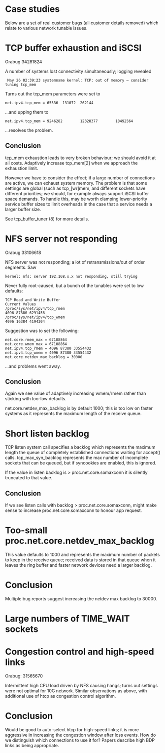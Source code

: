 # Case studies

Below are a set of real customer bugs (all customer details removed) which
relate to various network tunable issues.

# TCP buffer exhaustion and iSCSI

Orabug 34281824

A number of systems lost connectivity simultaneously; logging revealed

```
 May 26 02:39:23 systemname kernel: TCP: out of memory – consider tuning tcp_mem

```

Turns out the tcp_mem parameters were set to

```
net.ipv4.tcp_mem = 65536  131072  262144
```

...and upping them to 

```
net.ipv4.tcp_mem = 9246282        12328377        18492564
```

...resolves the problem.

## Conclusion

tcp_mem exhaustion leads to very broken behaviour; we should avoid
it at all costs. Adaptively increase tcp_mem[2] when we approach the exhaustion
limit.

However we have to consider the effect; if a large number of connections
are active, we can exhaust system memory.  The problem is that some settings
are global (such as tcp_[wr]mem, and different sockets have different
priorities; we should, for example always support iSCSI buffer space
demands.  To handle this, may be worth clamping lower-priority service
buffer sizes to limit overheads in the case that a service needs a larger
buffer size.

See tcp_buffer_tuner (8) for more details.

# NFS server not responding 

Orabug 33106618

NFS server was not responding; a lot of retransmissions/out of order segments.  Saw

```
kernel: nfs: server 192.168.x.x not responding, still trying
```

Never fully root-caused, but a bunch of the tunables were set to low defaults:

```
TCP Read and Write Buffer
Current Values
/proc/sys/net/ipv4/tcp_rmem
4096 87380 6291456
/proc/sys/net/ipv4/tcp_wmem
4096 16384 4194304
```

Suggestion was to set the following:

```
net.core.rmem_max = 67108864
net.core.wmem_max = 67108864
net.ipv4.tcp_rmem = 4096 87380 33554432
net.ipv4.tcp_wmem = 4096 87380 33554432
net.core.netdev_max_backlog = 30000
```

...and problems went away.

## Conclusion

Again we see value of adaptively increasing wmem/rmem rather than sticking
with too-low defaults.

net.core.netdev_max_backlog is by default 1000; this is too low on
faster systems as it represents the maximum length of the receive queue.

# Short listen backlog

TCP listen system call specifies a backlog which represents the maximum length
the queue of completely established connections waiting for accept() calls.
tcp_max_syn_backlog represents the max number of incomplete sockets that can
be queued, but if syncookies are enabled, this is ignored.
 
If the value in listen backlog is > proc.net.core.somaxconn it is silently
truncated to that value.

## Conclusion

If we see listen calls with backlog > proc.net.core.somaxconn, might make
sense to increase proc.net.core.somaxconn to honour app request.

# Too-small proc.net.core.netdev_max_backlog

This value defaults to 1000 and represents the maximum number of packets
to keep in the receive queue; received data is stored in that queue when it
leaves the ring buffer and faster network devices need a larger backlog.

# Conclusion

Multiple bug reports suggest increasing the netdev max backlog to 30000.

#  Large numbers of TIME_WAIT sockets

# Congestion control and high-speed links

Orabug: 31565670

Intermittent high CPU load driven by NFS causing hangs; turns out
settings were not optimal for 10G network.  Similar observations as
above, with additional use of htcp as congestion control algorithm.

# Conclusion

Would be good to auto-select htcp for high-speed links; it is more
aggressive in increasing the congestion window after loss events.
How do we distinguish which connections to use it for? Papers
describe high BDP links as being appropriate.
